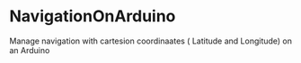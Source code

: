 # NavigationOnArduino
Manage navigation with cartesion coordinaates ( Latitude and Longitude) on an Arduino
